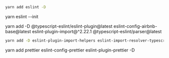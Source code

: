 ```bash
yarn add eslint -D
```

yarn eslint --init

yarn add -D @typescript-eslint/eslint-plugin@latest eslint-config-airbnb-base@latest eslint-plugin-import@^2.22.1 @typescript-eslint/parser@latest

```bash
yarn add -D eslint-plugin-import-helpers eslint-import-resolver-typescript
```

yarn add prettier eslint-config-prettier eslint-plugin-prettier -D

